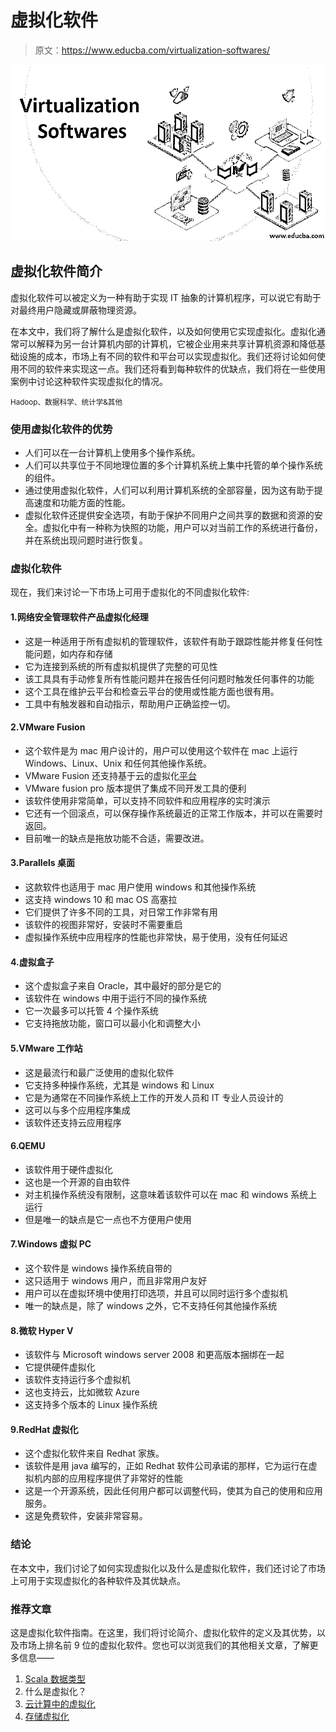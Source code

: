 # 虚拟化软件

> 原文：<https://www.educba.com/virtualization-softwares/>

![virtualization softwares](img/3a7dcc4216b5ee6b2d94a26127c8888b.png)



## 虚拟化软件简介

虚拟化软件可以被定义为一种有助于实现 IT 抽象的计算机程序，可以说它有助于对最终用户隐藏或屏蔽物理资源。

在本文中，我们将了解什么是虚拟化软件，以及如何使用它实现虚拟化。虚拟化通常可以解释为另一台计算机内部的计算机，它被企业用来共享计算机资源和降低基础设施的成本，市场上有不同的软件和平台可以实现虚拟化。我们还将讨论如何使用不同的软件来实现这一点。我们还将看到每种软件的优缺点，我们将在一些使用案例中讨论这种软件实现虚拟化的情况。

<small>Hadoop、数据科学、统计学&其他</small>

### 使用虚拟化软件的优势

*   人们可以在一台计算机上使用多个操作系统。
*   人们可以共享位于不同地理位置的多个计算机系统上集中托管的单个操作系统的组件。
*   通过使用虚拟化软件，人们可以利用计算机系统的全部容量，因为这有助于提高速度和功能方面的性能。
*   虚拟化软件还提供安全选项，有助于保护不同用户之间共享的数据和资源的安全。虚拟化中有一种称为快照的功能，用户可以对当前工作的系统进行备份，并在系统出现问题时进行恢复。

### 虚拟化软件

现在，我们来讨论一下市场上可用于虚拟化的不同虚拟化软件:

#### 1.网络安全管理软件产品虚拟化经理

*   这是一种适用于所有虚拟机的管理软件，该软件有助于跟踪性能并修复任何性能问题，如内存和存储
*   它为连接到系统的所有虚拟机提供了完整的可见性
*   该工具具有手动修复所有性能问题并在报告任何问题时触发任何事件的功能
*   这个工具在维护云平台和检查云平台的使用或性能方面也很有用。
*   工具中有触发器和自动指示，帮助用户正确监控一切。

#### 2.VMware Fusion

*   这个软件是为 mac 用户设计的，用户可以使用这个软件在 mac 上运行 Windows、Linux、Unix 和任何其他操作系统。
*   VMware Fusion 还支持基于云的虚拟化[平台](https://www.educba.com/virtualization-platforms/)
*   VMware fusion pro 版本提供了集成不同开发工具的便利
*   该软件使用非常简单，可以支持不同软件和应用程序的实时演示
*   它还有一个回滚点，可以保存操作系统最近的正常工作版本，并可以在需要时返回。
*   目前唯一的缺点是拖放功能不合适，需要改进。

#### 3.Parallels 桌面

*   这款软件也适用于 mac 用户使用 windows 和其他操作系统
*   这支持 windows 10 和 mac OS 高塞拉
*   它们提供了许多不同的工具，对日常工作非常有用
*   该软件的视图非常好，安装时不需要重启
*   虚拟操作系统中应用程序的性能也非常快，易于使用，没有任何延迟

#### 4.虚拟盒子

*   这个虚拟盒子来自 Oracle，其中最好的部分是它的
*   该软件在 windows 中用于运行不同的操作系统
*   它一次最多可以托管 4 个操作系统
*   它支持拖放功能，窗口可以最小化和调整大小

#### 5.VMware 工作站

*   这是最流行和最广泛使用的虚拟化软件
*   它支持多种操作系统，尤其是 windows 和 Linux
*   它是为通常在不同操作系统上工作的开发人员和 IT 专业人员设计的
*   这可以与多个应用程序集成
*   该软件还支持云应用程序

#### 6.QEMU

*   该软件用于硬件虚拟化
*   这也是一个开源的自由软件
*   对主机操作系统没有限制，这意味着该软件可以在 mac 和 windows 系统上运行
*   但是唯一的缺点是它一点也不方便用户使用

#### 7.Windows 虚拟 PC

*   这个软件是 windows 操作系统自带的
*   这只适用于 windows 用户，而且非常用户友好
*   用户可以在虚拟环境中使用打印选项，并且可以同时运行多个虚拟机
*   唯一的缺点是，除了 windows 之外，它不支持任何其他操作系统

#### 8.微软 Hyper V

*   该软件与 Microsoft windows server 2008 和更高版本捆绑在一起
*   它提供硬件虚拟化
*   该软件支持运行多个虚拟机
*   这也支持云，比如微软 Azure
*   这支持多个版本的 Linux 操作系统

#### 9.RedHat 虚拟化

*   这个虚拟化软件来自 Redhat 家族。
*   该软件是用 java 编写的，正如 Redhat 软件公司承诺的那样，它为运行在虚拟机内部的应用程序提供了非常好的性能
*   这是一个开源系统，因此任何用户都可以调整代码，使其为自己的使用和应用服务。
*   这是免费软件，安装非常容易。

### 结论

在本文中，我们讨论了如何实现虚拟化以及什么是虚拟化软件，我们还讨论了市场上可用于实现虚拟化的各种软件及其优缺点。

### 推荐文章

这是虚拟化软件指南。在这里，我们将讨论简介、虚拟化软件的定义及其优势，以及市场上排名前 9 位的虚拟化软件。您也可以浏览我们的其他相关文章，了解更多信息——

1.  [Scala 数据类型](https://www.educba.com/scala-data-types/)
2.  什么是虚拟化？
3.  [云计算中的虚拟化](https://www.educba.com/virtualization-in-cloud-computing/)
4.  [存储虚拟化](https://www.educba.com/storage-virtualization/)





